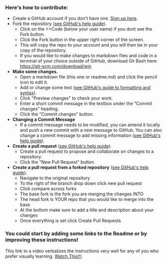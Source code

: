 ### Here's how to contribute:
* Create a GitHub account if you don't have one. <a href="https://github.com/signup">Sign up here</a>.
* Fork the repository (<a href="https://help.github.com/articles/fork-a-repo/">see GitHub's help guide</a>).
  * Click on the <>Code (below your user name) if you dont see the Fork button.
  * Click the Fork button in the upper right corner of the screen.
  * This will copy the repo to your account and you will then be in your copy of the repository.
  * If you would like to make changes to markdown files and code in a terminal of your choice outside of GitHub, download Git Bash here: https://git-scm.com/download/win
* **Make some changes.**
  * Open a markdown file (this one or readme.md) and click the pencil icon to edit it.
  * Add or change some text (<a href="https://docs.github.com/en/get-started/writing-on-github/getting-started-with-writing-and-formatting-on-github/basic-writing-and-formatting-syntax">see GitHub's guide to formatting and syntax</a>).
  * Click "Preview changes" to check your work.
  * Enter a short commit message in the textbox under the "Commit changes" heading.
  * Click the "Commit changes" button.
* **Changing a Commit Message**
  * If a commit message needs to be modified, you can amend it locally and push a new commit with a new message to GitHub. You can also     change a commit message to add missing information (<a href="https://docs.github.com/en/pull-requests/committing-changes-to-your-project/creating-and-editing-commits/changing-a-commit-message">see GitHub's help guide</a>).
* **Create a pull request** (<a href="https://help.github.com/articles/using-pull-requests/">see GitHub's help guide</a>).
  * Create a pull request to propose and collaborate on changes to a repository.
  * Click the "New Pull Request" button.
* **Create a pull request from a forked repository** (<a href="https://help.github.com/en/articles/creating-a-pull-request-from-a-fork">see GitHub's help guide</a>).
  * Navigate to the original repository
  * To the right of the branch drop down click new pull request
  * Click compare across forks
  * The base fork is the fork you are merging the changes INTO
  * The head fork is YOUR repo that you would like to merge into the base
  * At the bottom make sure to add a title and description about your changes
  * Once everything is set click Create Pull Requests

### You could start by adding some links to the Readme or by improving these instructions!
 This link to a video verbalizes the instructions very well for any of you who prefer visually learning.
<a href ="https://www.youtube.com/watch?v=dLRA1lffWBw">Watch This!!!</a>.
